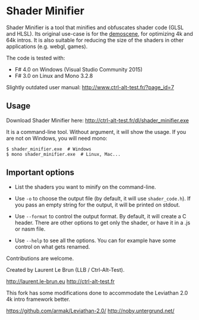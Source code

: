 # Shader Minifier


Shader Minifier is a tool that minifies and obfuscates shader code
(GLSL and HLSL). Its original use-case is for the
[demoscene](https://en.wikipedia.org/wiki/Demoscene), for optimizing
4k and 64k intros. It is also suitable for reducing the size of the
shaders in other applications (e.g. webgl, games).

The code is tested with:

* F# 4.0 on Windows (Visual Studio Community 2015)
* F# 3.0 on Linux and Mono 3.2.8

Slightly outdated user manual:
  http://www.ctrl-alt-test.fr/?page_id=7

## Usage

Download Shader Minifier here: http://ctrl-alt-test.fr/dl/shader_minifier.exe

It is a command-line tool. Without argument, it will show the usage. If you are
not on Windows, you will need mono:

```
$ shader_minifier.exe  # Windows
$ mono shader_minifier.exe  # Linux, Mac...
```

## Important options

* List the shaders you want to minify on the command-line.

* Use `-o` to choose the output file (by default, it will use `shader_code.h`).
  If you pass an empty string for the output, it will be printed on stdout.

* Use `--format` to control the output format. By default, it will create a C
  header. There are other options to get only the shader, or have it in a .js or
  nasm file.

* Use `--help` to see all the options. You can for example have some control on
  what gets renamed.



Contributions are welcome.


Created by Laurent Le Brun (LLB / Ctrl-Alt-Test).

  http://laurent.le-brun.eu
  http://ctrl-alt-test.fr


This fork has some modifications done to accommodate the Leviathan 2.0 4k intro
framework better.

  https://github.com/armak/Leviathan-2.0/
  http://noby.untergrund.net/